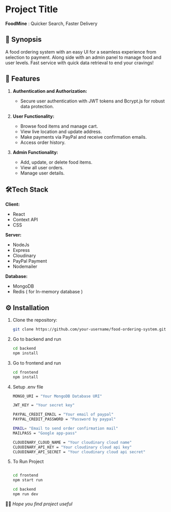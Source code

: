 
# Project Title

**FoodMine** : Quicker Search, Faster Delivery


## 📑 Synopsis 

A food ordering system with an easy UI for a seamless experience from selection to payment. Along side with an admin panel to manage food and user levels. Fast service with quick data retrieval to end your cravings!

## 📜 Features

1. **Authentication and Authorization:**
   - Secure user authentication with JWT tokens and Bcrypt.js for robust data protection.

2. **User Functionality:**
   - Browse food items and manage cart.
   - View live location and update address.
   - Make payments via PayPal and receive confirmation emails.
   - Access order history.

3. **Admin Functionality:**
   - Add, update, or delete food items.
   - View all user orders.
   - Manage user details.

## 🛠️Tech Stack

**Client:** 
* React
* Context API
* CSS

**Server:** 
* NodeJs
* Express
* Cloudinary
* PayPal Payment
* Nodemailer


**Database:**
* MongoDB 
* Redis ( for In-memory database )


## ⚙️ Installation

1. Clone the repository:

   ```bash
   git clone https://github.com/your-username/food-ordering-system.git
   ```

2. Go to backend and run 
    ```bash
    cd backend
    npm install
    ```

3. Go to frontend and run
    ```bash
    cd frontend
    npm install
    ```

4. Setup .env file 
    ```bash
    MONGO_URI = "Your MongoDB Database URI"

    JWT_KEY = "Your secret key" 

    PAYPAL_CREDIT_EMAIL = "Your email of paypal"
    PAYPAL_CREDIT_PASSWORD = "Password by paypal"

    EMAIL= "Email to send order confirmation mail"
    MAILPASS = "Google app-pass" 

    CLOUDINARY_CLOUD_NAME = "Your cloudinary cloud name"
    CLOUDINARY_API_KEY = "Your cloudinary cloud api key"
    CLOUDINARY_API_SECRET = "Your cloudinary cloud api secret"
    ```

5. To Run Project
    ```bash

    cd frontend
    npm start run 

    cd backend
    npm run dev
    ```
 🤞🏻 *Hope you find project useful*
